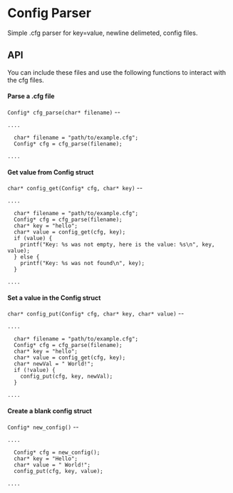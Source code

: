 # Config Parser

Simple .cfg parser for key=value, newline delimeted, config files.

## API

You can include these files and use the following functions to interact with the cfg files.

#### Parse a .cfg file

`Config* cfg_parse(char* filename)` --
```
....

  char* filename = "path/to/example.cfg";
  Config* cfg = cfg_parse(filename);

....

```

#### Get value from Config struct
`char* config_get(Config* cfg, char* key)` --
```
....

  char* filename = "path/to/example.cfg";
  Config* cfg = cfg_parse(filename);
  char* key = "hello";
  char* value = config_get(cfg, key);
  if (value) {
    printf("Key: %s was not empty, here is the value: %s\n", key, value);
  } else {
    printf("Key: %s was not found\n", key);
  }

....

```

#### Set a value in the Config struct
`char* config_put(Config* cfg, char* key, char* value)` --
```
....

  char* filename = "path/to/example.cfg";
  Config* cfg = cfg_parse(filename);
  char* key = "hello";
  char* value = config_get(cfg, key);
  char* newVal = " World!";
  if (!value) {
    config_put(cfg, key, newVal);
  }

....

```

#### Create a blank config struct
`Config* new_config()` --
```
....

  Config* cfg = new_config();
  char* key = "Hello";
  char* value = " World!";
  config_put(cfg, key, value);

....

```

